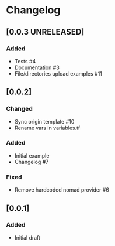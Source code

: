 # Changelog

## [0.0.3 UNRELEASED]

### Added

- Tests #4
- Documentation #3
- File/directories upload examples #11

## [0.0.2]

### Changed

- Sync origin template #10
- Rename vars in variables.tf

### Added

- Initial example
- Changelog #7

### Fixed

- Remove hardcoded nomad provider #6

## [0.0.1]

### Added

- Initial draft

